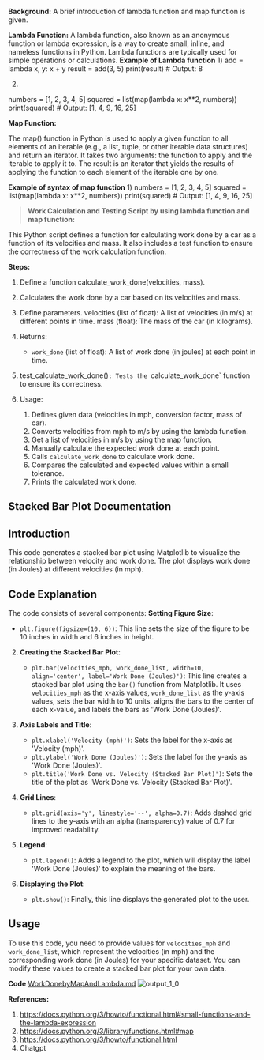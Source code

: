 **Background:**
A brief introduction of lambda function and map function is given.

**Lambda Function:**
A lambda function, also known as an anonymous function or lambda expression, is a way to create small, inline, and nameless functions in Python. Lambda functions are typically used for simple operations or calculations.
**Example of Lambda function**
1) 
add = lambda x, y: x + y
result = add(3, 5)
print(result)  # Output: 8

2)
numbers = [1, 2, 3, 4, 5]
squared = list(map(lambda x: x**2, numbers))
print(squared)  # Output: [1, 4, 9, 16, 25]

**Map Function:**

The map() function in Python is used to apply a given function to all elements of an iterable (e.g., a list, tuple, or other iterable data structures) and return an iterator. It takes two arguments: the function to apply and the iterable to apply it to. The result is an iterator that yields the results of applying the function to each element of the iterable one by one.



**Example of syntax of map function**
1)
numbers = [1, 2, 3, 4, 5]
squared = list(map(lambda x: x**2, numbers))
print(squared)  # Output: [1, 4, 9, 16, 25]


>**Work Calculation and Testing Script by using lambda function and map function:**

This Python script defines a function for calculating work done by a car as a function of its velocities and mass.
It also includes a test function to ensure the correctness of the work calculation function.


**Steps:**
1) Define a function calculate_work_done(velocities, mass).
2) Calculates the work done by a car based on its velocities and mass.
3) Define parameters.
   velocities (list of float): A list of velocities (in m/s) at different points in time.
   mass (float): The mass of the car (in kilograms).
4) Returns:
    - `work_done` (list of float): A list of work done (in joules) at each point in time.
5) test_calculate_work_done()`: Tests the `calculate_work_done` function to ensure its correctness.

6) Usage:
    1. Defines given data (velocities in mph, conversion factor, mass of car).
    2. Converts velocities from mph to m/s by using the lambda function.
    3. Get a list of velocities in m/s by using the map function.
    4. Manually calculate the expected work done at each point.
    5. Calls `calculate_work_done` to calculate work done.
    6. Compares the calculated and expected values within a small tolerance.
    7. Prints the calculated work done.

## Stacked Bar Plot Documentation

## Introduction
This code generates a stacked bar plot using Matplotlib to visualize the relationship between velocity and work done. The plot displays work done (in Joules) at different velocities (in mph).

## Code Explanation
The code consists of several components:
**Setting Figure Size**: 
   - `plt.figure(figsize=(10, 6))`: This line sets the size of the figure to be 10 inches in width and 6 inches in height.

2. **Creating the Stacked Bar Plot**:
   - `plt.bar(velocities_mph, work_done_list, width=10, align='center', label='Work Done (Joules)')`: This line creates a stacked bar plot using the `bar()` function from Matplotlib. It uses `velocities_mph` as the x-axis values, `work_done_list` as the y-axis values, sets the bar width to 10 units, aligns the bars to the center of each x-value, and labels the bars as 'Work Done (Joules)'.

3. **Axis Labels and Title**:
   - `plt.xlabel('Velocity (mph)')`: Sets the label for the x-axis as 'Velocity (mph)'.
   - `plt.ylabel('Work Done (Joules)')`: Sets the label for the y-axis as 'Work Done (Joules)'.
   - `plt.title('Work Done vs. Velocity (Stacked Bar Plot)')`: Sets the title of the plot as 'Work Done vs. Velocity (Stacked Bar Plot)'.

4. **Grid Lines**:
   - `plt.grid(axis='y', linestyle='--', alpha=0.7)`: Adds dashed grid lines to the y-axis with an alpha (transparency) value of 0.7 for improved readability.

5. **Legend**:
   - `plt.legend()`: Adds a legend to the plot, which will display the label 'Work Done (Joules)' to explain the meaning of the bars.
6. **Displaying the Plot**:
   - `plt.show()`: Finally, this line displays the generated plot to the user.

## Usage
To use this code, you need to provide values for `velocities_mph` and `work_done_list`, which represent the velocities (in mph) and the corresponding work done (in Joules) for your specific dataset. You can modify these values to create a stacked bar plot for your own data.

**Code**
[WorkDonebyMapAndLambda.md](https://github.com/sharmistharanit/23-Homework3G4/files/12807475/WorkDonebyMapAndLambda.md)
![output_1_0](https://github.com/sharmistharanit/23-Homework3G4/assets/143737948/2bb3b4f0-59dd-48a1-8830-777e22dc304c)


**References:**
1) https://docs.python.org/3/howto/functional.html#small-functions-and-the-lambda-expression
2) https://docs.python.org/3/library/functions.html#map
3) https://docs.python.org/3/howto/functional.html
4) Chatgpt
